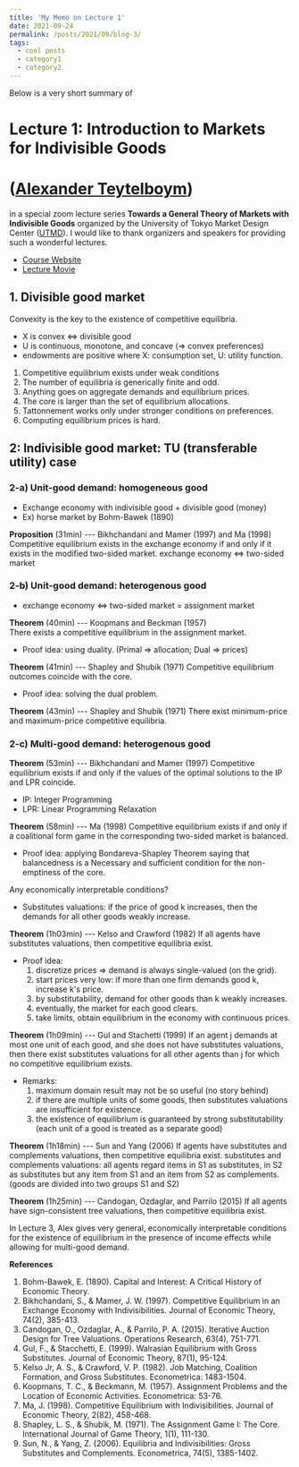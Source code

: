 ```yaml
---
title: 'My Memo on Lecture 1'
date: 2021-09-24
permalink: /posts/2021/09/blog-3/
tags:
  - cool posts
  - category1
  - category2
---
```


Below is a very short summary of
# Lecture 1: Introduction to Markets for Indivisible Goods 
# ([Alexander Teytelboym](https://t8el.com/))
in a special zoom lecture series **Towards a General Theory of Markets with Indivisible Goods** organized by the University of Tokyo Market Design Center ([UTMD](https://www.mdc.e.u-tokyo.ac.jp/en/)).
I would like to thank organizers and speakers for providing such a wonderful lectures.

* [Course Website](https://www.mdc.e.u-tokyo.ac.jp/en/special_lectures_2109/)
* [Lecture Movie](https://www.youtube.com/watch?v=Mg3SNHzsD8s)


## 1. Divisible good market

Convexity is the key to the existence of competitive equilibria.
* X is convex <=> divisible good
* U is continuous, monotone, and concave (=> convex preferences)
* endowments are positive
where X: consumption set, U: utility function.

1. Competitive equilibrium exists under weak conditions
2. The number of equilibria is generically finite and odd.
3. Anything goes on aggregate demands and equilibrium prices.
4. The core is larger than the set of equilibrium allocations.
5. Tattonnement works only under stronger conditions on preferences.
6. Computing equilibrium prices is hard.


## 2: Indivisible good market: TU (transferable utility) case

### 2-a) Unit-good demand: homogeneous good
* Exchange economy with indivisible good + divisible good (money)
* Ex) horse market by Bohm-Bawek (1890)

**Proposition** (31min) --- Bikhchandani and Mamer (1997) and Ma (1998)  
Competitive equilibrium exists in the exchange economy if and only if it exists in the modified two-sided market.
exchange economy <=> two-sided market

### 2-b) Unit-good demand: heterogenous good
* exchange economy <=> two-sided market = assignment market

**Theorem** (40min) --- Koopmans and Beckman (1957)  
There exists a competitive equilibrium in the assignment market.
* Proof idea: using duality. (Primal => allocation; Dual => prices)

**Theorem** (41min) --- Shapley and Shubik (1971)
Competitive equilibrium outcomes coincide with the core.
* Proof idea: solving the dual problem.

**Theorem** (43min) --- Shapley and Shubik (1971)
There exist minimum-price and maximum-price competitive equilibria.

### 2-c) Multi-good demand: heterogenous good

**Theorem** (53min) --- Bikhchandani and Mamer (1997)
Competitive equilibrium exists if and only if the values of the optimal solutions to the IP and LPR coincide.
* IP: Integer Programming
* LPR: Linear Programming Relaxation

**Theorem** (58min) --- Ma (1998)
Competitive equilibrium exists if and only if a coalitional form game in the corresponding two-sided market is balanced.
* Proof idea: applying Bondareva-Shapley Theorem saying that balancedness is a Necessary and sufficient condition for the non-emptiness of the core.

Any economically interpretable conditions?
* Substitutes valuations: if the price of good k increases, then the demands for all other goods weakly increase.

**Theorem** (1h03min) --- Kelso and Crawford (1982)
If all agents have substitutes valuations, then competitive equilibria exist.
* Proof idea:
  1. discretize prices => demand is always single-valued (on the grid).
  2. start prices very low: if more than one firm demands good k, increase k's price.
  3. by substitutability, demand for other goods than k weakly increases.
  4. eventually, the market for each good clears.
  5. take limits, obtain equilibrium in the economy with continuous prices.

**Theorem** (1h09min) --- Gul and Stachetti (1999)
If an agent j demands at most one unit of each good, and she does not have substitutes valuations, then there exist substitutes valuations for all other agents than j for which no competitive equilibrium exists.
* Remarks:
  1. maximum domain result may not be so useful (no story behind)
  2. if there are multiple units of some goods, then substitutes valuations are insufficient for existence.
  3. the existence of equilibrium is guaranteed by strong substitutability (each unit of a good is treated as a separate good)

**Theorem** (1h18min) --- Sun and Yang (2006)
If agents have substitutes and complements valuations, then competitive equilibria exist.
substitutes and complements valuations: all agents regard items in S1 as substitutes, in S2 as substitutes but any item from S1 and an item from S2 as complements. (goods are divided into two groups S1 and S2)

**Theorem** (1h25min) --- Candogan, Ozdaglar, and Parrilo (2015)
If all agents have sign-consistent tree valuations, then competitive equilibria exist.

In Lecture 3, Alex gives very general, economically interpretable conditions for the existence of equilibrium in the presence of income effects while allowing for multi-good demand.


**References**
1. Bohm-Bawek, E. (1890). Capital and Interest: A Critical History of Economic Theory.
2. Bikhchandani, S., & Mamer, J. W. (1997). Competitive Equilibrium in an Exchange Economy with Indivisibilities. Journal of Economic Theory, 74(2), 385-413.
3. Candogan, O., Ozdaglar, A., & Parrilo, P. A. (2015). Iterative Auction Design for Tree Valuations. Operations Research, 63(4), 751-771.
4. Gul, F., & Stacchetti, E. (1999). Walrasian Equilibrium with Gross Substitutes. Journal of Economic Theory, 87(1), 95-124.
5. Kelso Jr, A. S., & Crawford, V. P. (1982). Job Matching, Coalition Formation, and Gross Substitutes. Econometrica: 1483-1504.
6. Koopmans, T. C., & Beckmann, M. (1957). Assignment Problems and the Location of Economic Activities. Econometrica: 53-76.
7. Ma, J. (1998). Competitive Equilibrium with Indivisibilities. Journal of Economic Theory, 2(82), 458-468.
8. Shapley, L. S., & Shubik, M. (1971). The Assignment Game I: The Core. International Journal of Game Theory, 1(1), 111-130.
9. Sun, N., & Yang, Z. (2006). Equilibria and Indivisibilities: Gross Substitutes and Complements. Econometrica, 74(5), 1385-1402.

